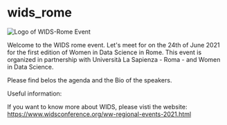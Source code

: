 # wids_rome

![Logo of WIDS-Rome Event](https://github.com/gpp-code/images/wids-black-1line.jpg)

Welcome to the WIDS rome event. Let's meet for on the 24th of June 2021 for the first edition of Women in Data Science in Rome.
This event is organized in partnership with Università La Sapienza - Roma - and Women in Data Science.


Please find belos the agenda and the Bio of the speakers.

Useful information: 

If you want to know more about WIDS, please visti the website: https://www.widsconference.org/ww-regional-events-2021.html

